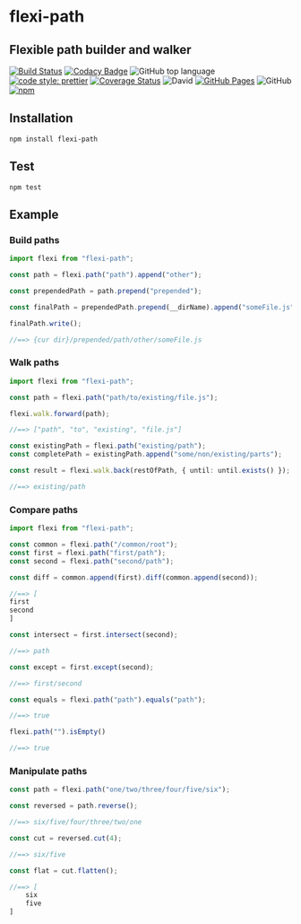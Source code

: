 # flexi-path

## Flexible path builder and walker

[![Build Status](https://travis-ci.com/jaspenlind/flexi-path.svg?branch=master)](https://travis-ci.com/jaspenlind/flexi-path)
[![Codacy Badge](https://app.codacy.com/project/badge/Grade/d53c318f91a54f49822d30d9974c1003)](https://www.codacy.com/gh/jaspenlind/flexi-path/dashboard?utm_source=github.com&utm_medium=referral&utm_content=jaspenlind/flexi-path&utm_campaign=Badge_Grade)
![GitHub top language](https://img.shields.io/github/languages/top/jaspenlind/flexi-path)
[![code style: prettier](https://img.shields.io/badge/code_style-prettier-ff69b4.svg?style=flat-square)](https://github.com/prettier/prettier)
[![Coverage Status](https://coveralls.io/repos/jaspenlind/flexi-path/badge.svg?branch=master)](https://coveralls.io/r/jaspenlind/flexi-path?branch=master)
![David](https://img.shields.io/david/jaspenlind/flexi-path)
[![GitHub Pages](https://img.shields.io/badge/api-docs-blue)](https://jaspenlind.github.io/flexi-path/)
![GitHub](https://img.shields.io/github/license/jaspenlind/flexi-path)
[![npm](https://img.shields.io/npm/v/flexi-path)](https://www.npmjs.com/package/flexi-path)

## Installation

`npm install flexi-path`

## Test

`npm test`

## Example

### Build paths

```ts
import flexi from "flexi-path";

const path = flexi.path("path").append("other");

const prependedPath = path.prepend("prepended");

const finalPath = prependedPath.prepend(__dirName).append("someFile.js");

finalPath.write();

//==> {cur dir}/prepended/path/other/someFile.js
```

### Walk paths

```ts
import flexi from "flexi-path";

const path = flexi.path("path/to/existing/file.js");

flexi.walk.forward(path);

//==> ["path", "to", "existing", "file.js"]

const existingPath = flexi.path("existing/path");
const completePath = existingPath.append("some/non/existing/parts");

const result = flexi.walk.back(restOfPath, { until: until.exists() });

//==> existing/path
```

### Compare paths

```ts
import flexi from "flexi-path";

const common = flexi.path("/common/root");
const first = flexi.path("first/path");
const second = flexi.path("second/path");

const diff = common.append(first).diff(common.append(second));

//==> [
first
second
]

const intersect = first.intersect(second);

//==> path

const except = first.except(second);

//==> first/second

const equals = flexi.path("path").equals("path");

//==> true

flexi.path("").isEmpty()

//==> true
```

### Manipulate paths

```ts
const path = flexi.path("one/two/three/four/five/six");

const reversed = path.reverse();

//==> six/five/four/three/two/one

const cut = reversed.cut(4);

//==> six/five

const flat = cut.flatten();

//==> [
	six
	five
]
```
